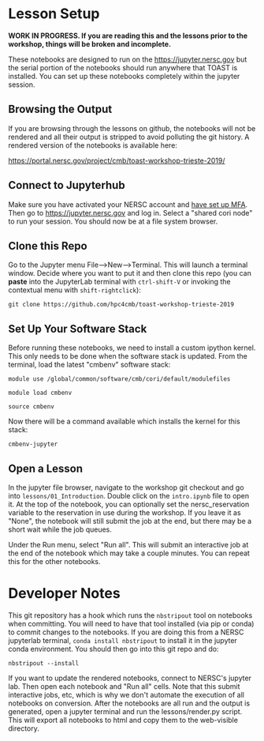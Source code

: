 # Lesson Setup

**WORK IN PROGRESS.  If you are reading this and the lessons prior to the workshop, things will be broken and incomplete.**

These notebooks are designed to run on the https://jupyter.nersc.gov but the serial portion of the notebooks should run anywhere that TOAST is installed.  You can set up these notebooks completely within the jupyter session.

## Browsing the Output

If you are browsing through the lessons on github, the notebooks will not be rendered and all their output is stripped to avoid polluting the git history.  A rendered version of the notebooks is available here:

https://portal.nersc.gov/project/cmb/toast-workshop-trieste-2019/

## Connect to Jupyterhub

Make sure you have activated your NERSC account and [have set up MFA](https://www.nersc.gov/users/connecting-to-nersc/mfa/).  Then go to <https://jupyter.nersc.gov> and log in.  Select a "shared cori node" to run your session.  You should now be at a file system browser.  

## Clone this Repo

Go to the Jupyter menu File-->New-->Terminal.  This will launch a terminal window.  Decide where you want to put it and then clone this repo (you can **paste** into the JupyterLab terminal with `ctrl-shift-V` or invoking the contextual menu with `shift-rightclick`):

    git clone https://github.com/hpc4cmb/toast-workshop-trieste-2019
    
## Set Up Your Software Stack

Before running these notebooks, we need to install a custom ipython kernel.  This only needs to be done when the software stack is updated.  From the terminal, load the latest "cmbenv" software stack:

    module use /global/common/software/cmb/cori/default/modulefiles
    
    module load cmbenv
    
    source cmbenv

Now there will be a command available which installs the kernel for this stack:

    cmbenv-jupyter

## Open a Lesson

In the jupyter file browser, navigate to the workshop git checkout and go into `lessons/01_Introduction`.  Double click on the `intro.ipynb` file to open it.  At the top of the notebook, you can optionally set the nersc_reservation variable to the reservation in use during the workshop.  If you leave it as "None", the notebook will still submit the job at the end, but there may be a short wait while the job queues.

Under the Run menu, select "Run all".  This will submit an interactive job at the end of the notebook which may take a couple minutes.  You can repeat this for the other notebooks.

# Developer Notes

This git repository has a hook which runs the `nbstripout` tool on notebooks when committing.  You will need to have that tool installed (via pip or conda) to commit changes to the notebooks.  If you are doing this from a NERSC jupyterlab terminal, `conda install nbstripout` to install it in the jupyter conda environment.  You should then go into this git repo and do:

    nbstripout --install

If you want to update the rendered notebooks, connect to NERSC's jupyter lab.  Then open each notebook and "Run all" cells.  Note that this submit interactive jobs, etc, which is why we don't automate the execution of all notebooks on conversion.  After the notebooks are all run and the output is generated, open a jupyter terminal and run the lessons/render.py script.  This will export all notebooks to html and copy them to the web-visible directory.
